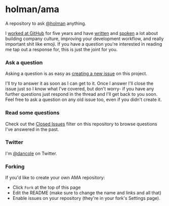 # holman/ama

A repository to ask [@holman](https://twitter.com/holman) anything.

I [worked at GitHub](http://zachholman.com/about) for five years and have [written](http://zachholman.com) and [spoken](http://zachholman.com/talks) a lot about building company culture, improving your development workflow, and really important shit like emoji. If you have a question you're interested in reading me tap out a response for, this is just the joint for you.

### Ask a question

Asking a question is as easy as
[creating a new issue](https://github.com/dancole/ama/issues/new) on this
project.

I'll try to answer it as soon as I can get to it. Once I answer I'll close the
issue just so I know what I've covered, but don't worry- if you have any further
questions just respond in the thread and I'll get back to you soon. Feel free to
ask a question on any old issue too, even if you didn't create it.

### Read some questions

Check out the [Closed Issues](https://github.com/dancole/ama/issues?q=is%3Aissue+is%3Aclosed)
filter on this repository to browse questions I've answered in the past.

### Twitter

I'm [@dancole](https://twitter.com/dancole) on Twitter.

### Forking

If you'd like to create your own AMA repository:

- Click `Fork` at the top of this page
- Edit the README (make sure to change the name and links and all that)
- Enable issues on your repository (they're in your fork's Settings page).
